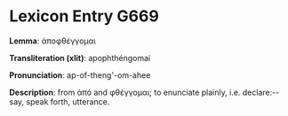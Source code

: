 # Lexicon Entry G669

**Lemma**: ἀποφθέγγομαι

**Transliteration (xlit)**: apophthéngomai

**Pronunciation**: ap-of-theng'-om-ahee

**Description**:
from ἀπό and φθέγγομαι; to enunciate plainly, i.e. declare:--say, speak forth, utterance.
